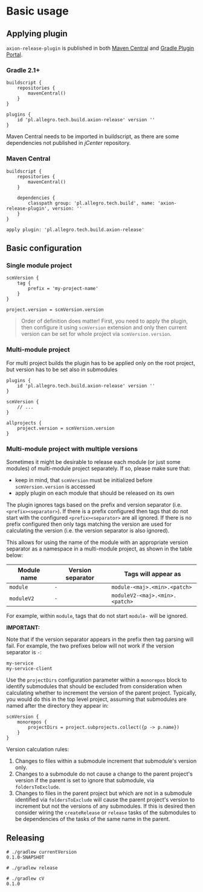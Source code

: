 # Basic usage

## Applying plugin

`axion-release-plugin` is published in both [Maven
Central](http://search.maven.org/#search%7Cga%7C1%7Ca%3A%22axion-release-plugin%22)
and [Gradle Plugin
Portal](http://plugins.gradle.org/plugin/pl.allegro.tech.build.axion-release).

### Gradle 2.1+

```
buildscript {
    repositories {
        mavenCentral()
    }
}

plugins {
    id 'pl.allegro.tech.build.axion-release' version ''
}
```

Maven Central needs to be imported in buildscript, as there are some
dependencies not published in *jCenter* repository.

### Maven Central

```
buildscript {
    repositories {
        mavenCentral()
    }

    dependencies {
        classpath group: 'pl.allegro.tech.build', name: 'axion-release-plugin', version: ''
    }
}

apply plugin: 'pl.allegro.tech.build.axion-release'
```

## Basic configuration

### Single module project

```
scmVersion {
    tag {
        prefix = 'my-project-name'
    }
}

project.version = scmVersion.version
```

> Order of definition does matter! First, you need to apply the plugin,
> then configure it using `scmVersion` extension and only then current
> version can be set for whole project via `scmVersion.version`.

### Multi-module project

For multi project builds the plugin has to be applied only on the root
project, but version has to be set also in submodules

```
plugins {
    id 'pl.allegro.tech.build.axion-release' version ''
}

scmVersion {
    // ...
}

allprojects {
    project.version = scmVersion.version
}
```

### Multi-module project with multiple versions

Sometimes it might be desirable to release each module (or just some
modules) of multi-module project separately. If so, please make sure
that:

-   keep in mind, that `scmVersion` must be initialized before
    `scmVersion.version` is accessed
-   apply plugin on each module that should be released on its own

The plugin ignores tags based on the prefix and version separator
(i.e. `<prefix><separator>`).  If there is a prefix configured then
tags that do not start with the configured `<prefix><separator>` are 
all ignored. If there is no prefix configured then only tags matching
the version are used for calculating the version (i.e. the version 
separator is also ignored).

This allows for using the name of the module with an appropriate version
separator as a namespace in a multi-module project, as shown in the table
below:

| Module name | Version separator | Tags will appear as |
|-------------|-------------------|---------------------|
| `module`    | `-`               | `module-<maj>.<min>.<patch>` |
| `moduleV2`    | `-`               | `moduleV2-<maj>.<min>.<patch>` |

For example, within `module`, tags that do not start `module-` will be
ignored. 

**IMPORTANT:**  

Note that if the version separator appears in the prefix then tag parsing
will fail. For example, the two prefixes below will not work if the version
separator is `-`:

```
my-service
my-service-client
```

Use the `projectDirs` configuration parameter within a `monorepos` block to identify submodules
that should be excluded from consideration when calculating whether to increment
the version of the parent project.  Typically, you would do this in the top level
project, assuming that submodules are named after the directory they appear in:

```
scmVersion {
    monorepos {
        projectDirs = project.subprojects.collect({p -> p.name})
    }
}
```

Version calculation rules:
1. Changes to files within a submodule increment that submodule's version only.
2. Changes to a submodule do not cause a change to the parent project's version if
the parent is set to ignore that submodule, via `foldersToExclude`.
3. Changes to files in the parent project but which are not in a submodule identified via 
`foldersToExclude` will cause the parent project's version to increment but not the 
versions of any submodules.  If this is desired then consider wiring the `createRelease` or
`release` tasks of the submodules to be dependencies of the tasks of the same name in the parent. 

## Releasing

```
# ./gradlew currentVersion
0.1.0-SNAPSHOT

# ./gradlew release

# ./gradlew cV
0.1.0
```
